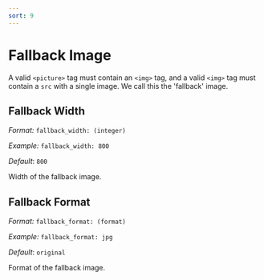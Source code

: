 ```yaml
---
sort: 9
---
```


# Fallback Image

A valid `<picture>` tag must contain an `<img>` tag, and a valid `<img>` tag
must contain a `src` with a single image. We call this the 'fallback' image.

## Fallback Width

_Format:_ `fallback_width: (integer)`

_Example:_ `fallback_width: 800`

_Default_: `800`

Width of the fallback image.

## Fallback Format

_Format:_ `fallback_format: (format)`

_Example:_ `fallback_format: jpg`

_Default_: `original`

Format of the fallback image.
